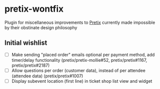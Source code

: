 # pretix-wontfix
Plugin for miscellaneous improvements to [Pretix](https://github.com/pretix/pretix/) currently made impossible by their obstinate design philosophy

## Initial wishlist
- [ ] Make sending "placed order" emails optional per payment method, add timer/delay functionality (pretix/pretix-mollie#52, pretix/pretix#1167, pretix/pretix#2187)
- [ ] Allow questions per order (customer data), instead of per attendee (attendee data) (pretix/pretix#1007)
- [ ] Display subevent location (first line) in ticket shop list view and widget
